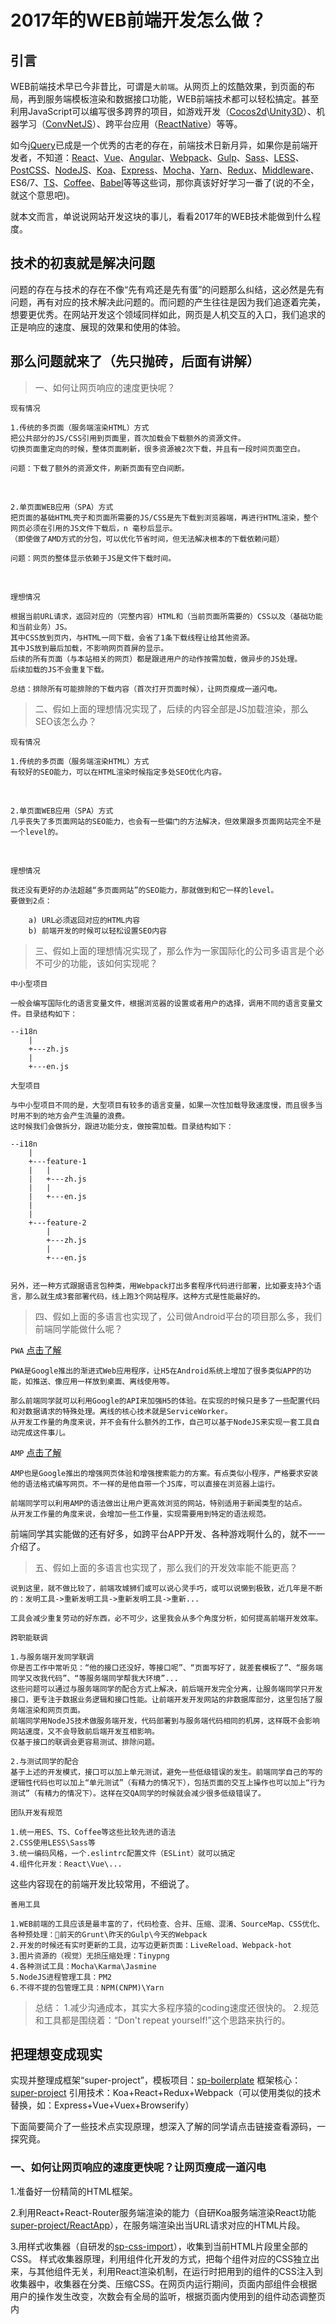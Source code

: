 ﻿# 2017年的WEB前端开发怎么做？

## 引言

WEB前端技术早已今非昔比，可谓是`大前端`。从网页上的炫酷效果，到页面的布局，再到服务端模板渲染和数据接口功能，WEB前端技术都可以轻松搞定。甚至利用JavaScript可以编写很多跨界的项目，如游戏开发（[Cocos2d](http://www.cocos.com/)\\[Unity3D](https://unity3d.com/cn/)）、机器学习（[ConvNetJS](http://cs.stanford.edu/people/karpathy/convnetjs/)）、跨平台应用（[ReactNative](https://facebook.github.io/react-native/)）等等。

如今[jQuery](http://jquery.com/)已成是一个优秀的古老的存在，前端技术日新月异，如果你是前端开发者，不知道：[React](https://facebook.github.io/react/)、[Vue](http://vuejs.org/)、[Angular](https://angularjs.org/)、[Webpack](https://webpack.js.org/)、[Gulp](https://gulpjs.com/)、[Sass](http://sass-lang.com/)、[LESS](http://lesscss.org/)、[PostCSS](http://postcss.org/)、[NodeJS](http://nodejs.cn/)、[Koa](http://koajs.com/)、[Express](http://expressjs.com/)、[Mocha](http://mochajs.org/)、[Yarn](https://yarnpkg.com/)、[Redux](http://redux.js.org/)、[Middleware]()、ES6/7、[TS](http://www.typescriptlang.org/)、[Coffee](http://coffee-script.org/)、[Babel](http://babeljs.cn/)等等这些词，那你真该好好学习一番了(说的不全，就这个意思吧)。

就本文而言，单说说网站开发这块的事儿，看看2017年的WEB技术能做到什么程度。

## 技术的初衷就是解决问题

问题的存在与技术的存在不像“先有鸡还是先有蛋”的问题那么纠结，这必然是先有问题，再有对应的技术解决此问题的。而问题的产生往往是因为我们追逐着完美，想要更优秀。在网站开发这个领域同样如此，网页是人机交互的入口，我们追求的正是响应的速度、展现的效果和使用的体验。

## 那么问题就来了（先只抛砖，后面有讲解）

> 一、如何让网页响应的速度更快呢？

`现有情况`

    1.传统的多页面（服务端渲染HTML）方式
    把公共部分的JS/CSS引用到页面里，首次加载会下载额外的资源文件。
    切换页面重定向的时候，整体页面刷新，很多资源被2次下载，并且有一段时间页面空白。

    问题：下载了额外的资源文件，刷新页面有空白间断。
<br>

    2.单页面WEB应用（SPA）方式
    把页面的基础HTML壳子和页面所需要的JS/CSS是先下载到浏览器端，再进行HTML渲染，整个网页必须在引用的JS文件下载后，n 毫秒后显示。
    （即使做了AMD方式的分包，可以优化节省时间，但无法解决根本的下载依赖问题）

    问题：网页的整体显示依赖于JS是文件下载时间。
<br>

`理想情况`

    根据当前URL请求，返回对应的（完整内容）HTML和（当前页面所需要的）CSS以及（基础功能和当前业务）JS。
    其中CSS放到页内，与HTML一同下载，会省了1条下载线程让给其他资源。
    其中JS放到最后加载，不影响网页首屏的显示。
    后续的所有页面（与本站相关的网页）都是跟进用户的动作按需加载，做异步的JS处理。
    后续加载的JS不会重复下载。

    总结：排除所有可能排除的下载内容（首次打开页面时候），让网页瘦成一道闪电。

> 二、假如上面的理想情况实现了，后续的内容全部是JS加载渲染，那么SEO该怎么办？

`现有情况`

    1.传统的多页面（服务端渲染HTML）方式
    有较好的SEO能力，可以在HTML渲染时候指定多处SEO优化内容。
<br>

    2.单页面WEB应用（SPA）方式
    几乎丧失了多页面网站的SEO能力，也会有一些偏门的方法解决，但效果跟多页面网站完全不是一个level的。

<br>

`理想情况`

    我还没有更好的办法超越“多页面网站”的SEO能力，那就做到和它一样的level。
    要做到2点：

        a) URL必须返回对应的HTML内容
        b) 前端开发的时候可以轻松设置SEO内容


> 三、假如上面的理想情况实现了，那么作为一家国际化的公司多语言是个必不可少的功能，该如何实现呢？

`中小型项目`

    一般会编写国际化的语言变量文件，根据浏览器的设置或者用户的选择，调用不同的语言变量文件。目录结构如下：
    
    --i18n
        |
        +---zh.js
        |
        +---en.js
    

`大型项目`

    与中小型项目不同的是，大型项目有较多的语言变量，如果一次性加载导致速度慢，而且很多当时用不到的地方会产生流量的浪费。
    这时候我们会做拆分，跟进功能分支，做按需加载。目录结构如下：
    
    --i18n
        |
        +---feature-1
        |   |
        |   +---zh.js
        |   |
        |   +---en.js
        |
        |
        +---feature-2
            |
            +---zh.js
            |
            +---en.js
    

    另外，还一种方式跟据语言包种类，用Webpack打出多套程序代码进行部署，比如要支持3个语言，那么就生成3套部署代码，线上跑3个网站程序。这种方式是性能最好的。


> 四、假如上面的多语言也实现了，公司做Android平台的项目那么多，我们前端同学能做什么呢？

```PWA``` [点击了解](https://developers.google.com/web/progressive-web-apps/)

    PWA是Google推出的渐进式Web应用程序，让H5在Android系统上增加了很多类似APP的功能，如推送、像应用一样放到桌面、离线使用等。
    
    那么前端同学就可以利用Google的API来加强H5的体验。在实现的时候只是多了一些配置代码和对数据请求的特殊处理。离线的核心技术就是ServiceWorker。
    从开发工作量的角度来说，并不会有什么额外的工作，自己可以基于NodeJS来实现一套工具自动完成这件事儿。

```AMP``` [点击了解](https://www.ampproject.org/learn/overview/)

    AMP也是Google推出的增强网页体验和增强搜索能力的方案。有点类似小程序，严格要求安装他的语法格式编写网页。不一样的是他自带一个JS库，可以直接在浏览器上运行。
    
    前端同学可以利用AMP的语法做出让用户更高效浏览的网站，特别适用于新闻类型的站点。
    从开发工作量的角度来说，会增加一些工作量，实现需要用到特定的语法规范。

前端同学其实能做的还有好多，如跨平台APP开发、各种游戏啊什么的，就不一一介绍了。


> 五、假如上面的多语言也实现了，那么我们的开发效率能不能更高？

    说到这里，就不做比较了，前端攻城狮们或可以说心灵手巧，或可以说懒到极致，近几年是不断的：发明工具->重新发明工具->重新发明工具->重新...

    工具会减少重复劳动的好东西，必不可少，这里我会从多个角度分析，如何提高前端开发效率。

`跨职能联调`

    1.与服务端开发同学联调
    你是否工作中常听见：“他的接口还没好，等接口呢”、“页面写好了，就差套模板了”、“服务端同学又改我代码”、“等服务端同学帮我大环境”...
    这些问题可以通过与服务端同学的配合方式上解决，前后端开发完全分离，让服务端同学只开发接口，更专注于数据业务逻辑和接口性能。让前端开发开发网站的非数据库部分，这里包括了服务端渲染和网页页面。
    前端同学用NodeJS技术做服务端开发，代码部署到与服务端代码相同的机房，这样既不会影响网站速度，又不会导致前后端开发互相影响。
    仅基于接口的联调会更容易测试、排除问题。

    2.与测试同学的配合
    基于上述的开发模式，接口可以加上单元测试，避免一些低级错误的发生。前端同学自己的写的逻辑性代码也可以加上“单元测试”（有精力的情况下），包括页面的交互上操作也可以加上“行为测试”（有精力的情况下）。这样在交QA同学的时候就会减少很多低级错误了。

`团队开发有规范`

    1.统一用ES、TS、Coffee等这些比较先进的语法
    2.CSS使用LESS\Sass等
    3.统一编码风格，一个.eslintrc配置文件（ESLint）就可以搞定
    4.组件化开发：React\Vue\...

这些内容现在的前端开发比较常用，不细说了。

`善用工具`

    1.WEB前端的工具应该是最丰富的了，代码检查、合并、压缩、混淆、SourceMap、CSS优化、各种预处理：前天的Grunt\昨天的Gulp\今天的Webpack
    2.开发的时候还有实时更新的工具，边写边更新页面：LiveReload、Webpack-hot
    3.图片资源的（视觉）无损压缩处理：Tinypng
    4.各种测试工具：Mocha\Karma\Jasmine
    5.NodeJS进程管理工具：PM2
    6.不得不提的包管理工具：NPM(CNPM)\Yarn


> 总结：
    1.减少沟通成本，其实大多程序猿的coding速度还很快的。
    2.规范和工具都是围绕着：“Don't repeat yourself!”这个思路来执行的。


## 把理想变成现实

实现并整理成框架“super-project”，模板项目：[sp-boilerplate](https://github.com/websage-team/sp-boilerplate)
框架核心：[super-project](https://github.com/websage-team/super-project)
引用技术：Koa+React+Redux+Webpack（可以使用类似的技术替换，如：Express+Vue+Vuex+Browserify）
    
下面简要简介了一些技术点实现原理，想深入了解的同学请点击链接查看源码，一探究竟。

### 一、如何让网页响应的速度更快呢？让网页瘦成一道闪电
    
1.准备好一份精简的HTML框架。
        
2.利用React+React-Router服务端渲染的能力（自研Koa服务端渲染React功能[super-project/ReactApp](https://github.com/websage-team/super-project/tree/master/src/ReactApp)），在服务端渲染出当URL请求对应的HTML片段。
        
3.用样式收集器（自研发的[sp-css-import](https://github.com/websage-team/sp-css-import)），收集到当前HTML片段里全部的CSS。
样式收集器原理，利用组件化开发的方式，把每个组件对应的CSS独立出来，与其他组件无关，利用React渲染机制，在运行时把用到的组件的CSS注入到收集器中，收集器在分类、压缩CSS。在网页内运行期间，页面内部组件会根据用户的操作发生改变，次数会有全局的监听，根据页面内使用到的组件动态调整页内<Style>标签的内容，包装实时对应了当前组件的CSS需求。
        
4.利用Webpack的打包（AMD、require.ensure）能力，把JS根据页面拆分，产出1个入口文件和N个页面相关的JS文件，这样入口文件会根据当前的URL判断加载哪些页面逻辑相关的JS文件。
        
5.最后把收集好的CSS插入到HTML框架头部，把React渲染好的HTML插入到内容体，把入口JS文件放到页尾，返回给浏览器。

        +------------------------------------------------+
        |   HTML 基础结构                                 |
        |                                                |
        |       +--------------------------------+       |
        |       |       CSS (页内 CSS <style>)    |       |
        |       +--------------------------------+       |
        |       |       React-HTML               |       |
        |       +--------------------------------+       |
        |       |      JS Link (只有 JS 入口文件)  |       |
        |       +--------------------------------+       |
        |                                                |
        +------------------------------------------------+
<br>

### 二、那么SEO该怎么办？让网页首次打开带有完整的HTML代码

1.主体内容的完整性在上一个问题解决的同时（步骤2）也被解决了。
        
2.自定义的meta其实是与react逻辑脱离的，写前端业务的同学不容易接触到NodeJS相关代码。我的解决方案是在React组件上扩展了onServerRender的事件，当服务端运行React逻辑的时候，会自动检测该事件并执行，在onServerRender事件里暴露自定义meta的相关方法，从而为前端开发者开放了编写meta的能力。onServerRender事件里还暴露了一些自定义HTML的方法，以便扩展HTML内容。

注：网上流行的说法是把 React Server Render 叫成“同构”，为了让大家更容易理解这种方式，我画了一个访问流程图示例：

![](https://raw.githubusercontent.com/websage-team/super-project/master/isomorphic-flow.png)

说明：

 1. 多页面站点浏览方式
 用户直接访问目标页面，页面A与页面B直接是跳转URL的方式（整体刷新）。
 
 2. 单页面站点浏览方式
 不管用户访问的是哪个URL，都返回相同的框架页内容（无内容），在浏览器端用JS判断跳转显示目标页面，后续的页面跳转，都是JS做的，无需刷新页面。
 
 3. 同构站点浏览方式
 用户直接访问目标页面，每个目标页面都可以作为框架页（类似单页面的框架页），在后续的页面跳转，都是用JS做的，无需刷新页面。
<br>

### 三、上面是思路，可根据具体情况选择方案。


### 四、PWA 和 AMP

1. PWA 我们已经针对当前的项目架构做出了自动化工具，可查看源码 [sp-pwa](https://github.com/websage-team/sp-pwa)
    
2. AMP 目前没法自动化，只能根据业务做开发。
<br>

### 五、开发工具和Webpack配置在模板项目里已存在，感兴趣的请仔细查看、尝试。

## 小试牛刀

super-project已经应用到两个项目上了，点击下面链接，亲手体验一下“多页面”和“单页面”结合的feel~

`PhotoGrid`

[例子 - 详情页面](http://photogrid.cmcm.com/posts/rnR8C9Xg78MNHDU5TrXOOQ%3D%3D?f=profile-GW3Y75kQ%2BkFshbCpnXV7WEj5b02%2BSC8n%2FgFxM6Sx72E%3D)
[例子 - 列表页面](http://photogrid.cmcm.com/profile/OOUqewXJPwKn2qg%2BRFGgo1qoC2UfoTvLlifSZd6%2BOfM%3D)

`NR`

[例子 - 首页](https://news.cmcm.com/)
[例子 - 详情页面](https://news.cmcm.com/detail/03EAFABEFA10100001_us)


## 结语

综上所述，是我个人经验的整理和融合，我认为现在的网站都应该这样去做，即有SPA的体验又不失SEO的能力。发掘所有能提高用户体验的方式，将优化进行到底。

后续我和团队还好继续优化super-project框架，下一个解决的问题就是升级框架的成本变低，使用框架的成本变低，是针对业务开发者使用上的体验优化。

欢迎感兴趣的前端朋友随时探讨。